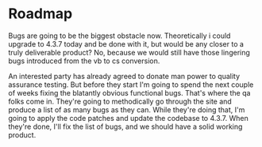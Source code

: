 # Roadmap #

Bugs are going to be the biggest obstacle now. Theoretically i could upgrade to 4.3.7 today and be done with it, but would be any closer to a truly deliverable product? No, because we would still have those lingering bugs introduced from the vb to cs conversion.

An interested party has already agreed to donate man power to quality assurance testing. But before they start I'm going to spend the next couple of weeks fixing the blatantly obvious functional bugs. That's where the qa folks come in. They're going to methodically go through the site and produce a list of as many bugs as they can. While they're doing that, I'm going to apply the code patches and update the codebase to 4.3.7. When they're done, I'll fix the list of bugs, and we should have a solid working product.